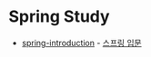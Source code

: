 # Spring Study

- [spring-introduction](https://github.com/ilcm96/spring-study/tree/main/spring-introduction) - [스프링 입문](https://www.inflearn.com/course/스프링-입문-스프링부트)
